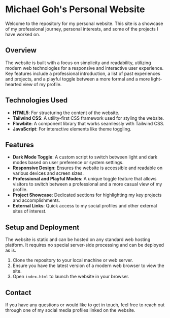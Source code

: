 # Michael Goh's Personal Website

Welcome to the repository for my personal website. This site is a showcase of my professional journey, personal interests, and some of the projects I have worked on.

## Overview

The website is built with a focus on simplicity and readability, utilizing modern web technologies for a responsive and interactive user experience. Key features include a professional introduction, a list of past experiences and projects, and a playful toggle between a more formal and a more light-hearted view of my profile.

## Technologies Used

- **HTML5**: For structuring the content of the website.
- **Tailwind CSS**: A utility-first CSS framework used for styling the website.
- **Flowbite**: A component library that works seamlessly with Tailwind CSS.
- **JavaScript**: For interactive elements like theme toggling.

## Features

- **Dark Mode Toggle**: A custom script to switch between light and dark modes based on user preference or system settings.
- **Responsive Design**: Ensures the website is accessible and readable on various devices and screen sizes.
- **Professional and Playful Modes**: A unique toggle feature that allows visitors to switch between a professional and a more casual view of my profile.
- **Project Showcase**: Dedicated sections for highlighting my key projects and accomplishments.
- **External Links**: Quick access to my social profiles and other external sites of interest.

## Setup and Deployment

The website is static and can be hosted on any standard web hosting platform. It requires no special server-side processing and can be deployed as is.

1. Clone the repository to your local machine or web server.
2. Ensure you have the latest version of a modern web browser to view the site.
3. Open `index.html` to launch the website in your browser.

## Contact

If you have any questions or would like to get in touch, feel free to reach out through one of my social media profiles linked on the website.
